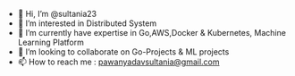 - 👋 Hi, I’m @sultania23
- 👀 I’m interested in Distributed System
- 🌱 I’m currently have expertise in Go,AWS,Docker & Kubernetes, Machine Learning Platform
- 💞️ I’m looking to collaborate on Go-Projects & ML projects
- 📫 How to reach me : pawanyadavsultania@gmail.com

<!---
sultania23/sultania23 is a ✨ special ✨ repository because its `README.md` (this file) appears on your GitHub profile.
You can click the Preview link to take a look at your changes.
--->

